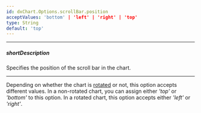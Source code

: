 ```yaml
---
id: dxChart.Options.scrollBar.position
acceptValues: 'bottom' | 'left' | 'right' | 'top'
type: String
default: 'top'
---
```

---
##### shortDescription
Specifies the position of the scroll bar in the chart.

---
Depending on whether the chart is [rotated](/api-reference/20%20Data%20Visualization%20Widgets/dxChart/1%20Configuration/rotated.md '/Documentation/ApiReference/UI_Components/dxChart/Configuration/#rotated') or not, this option accepts different values. In a non-rotated chart, you can assign either *'top'* or *'bottom'* to this option. In a rotated chart, this option accepts either *'left'* or *'right'*.